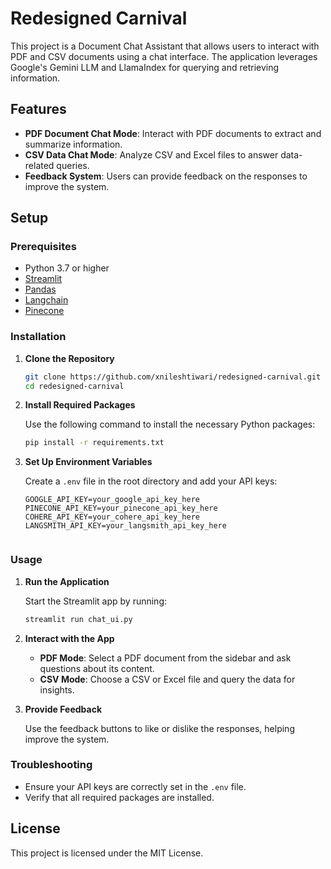 # Redesigned Carnival

This project is a Document Chat Assistant that allows users to interact with PDF and CSV documents using a chat interface. The application leverages Google's Gemini LLM and LlamaIndex for querying and retrieving information.

## Features

- **PDF Document Chat Mode**: Interact with PDF documents to extract and summarize information.
- **CSV Data Chat Mode**: Analyze CSV and Excel files to answer data-related queries.
- **Feedback System**: Users can provide feedback on the responses to improve the system.

## Setup

### Prerequisites

- Python 3.7 or higher
- [Streamlit](https://streamlit.io/)
- [Pandas](https://pandas.pydata.org/)
- [Langchain](https://github.com/hwchase17/langchain)
- [Pinecone](https://www.pinecone.io/)

### Installation

1. **Clone the Repository**

   ```bash
   git clone https://github.com/xnileshtiwari/redesigned-carnival.git
   cd redesigned-carnival
   ```

2. **Install Required Packages**

   Use the following command to install the necessary Python packages:

   ```bash
   pip install -r requirements.txt
   ```

3. **Set Up Environment Variables**

   Create a `.env` file in the root directory and add your API keys:

   ```plaintext
   GOOGLE_API_KEY=your_google_api_key_here
   PINECONE_API_KEY=your_pinecone_api_key_here
   COHERE_API_KEY=your_cohere_api_key_here
   LANGSMITH_API_KEY=your_langsmith_api_key_here
   

   ```

### Usage

1. **Run the Application**

   Start the Streamlit app by running:

   ```bash
   streamlit run chat_ui.py
   ```

2. **Interact with the App**

   - **PDF Mode**: Select a PDF document from the sidebar and ask questions about its content.
   - **CSV Mode**: Choose a CSV or Excel file and query the data for insights.

3. **Provide Feedback**

   Use the feedback buttons to like or dislike the responses, helping improve the system.

### Troubleshooting

- Ensure your API keys are correctly set in the `.env` file.
- Verify that all required packages are installed.


## License

This project is licensed under the MIT License.

